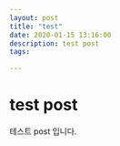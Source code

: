 ```yaml
---
layout: post
title: "test"
date: 2020-01-15 13:16:00
description: test post
tags: 

---
```


# test post

테스트 post 입니다.